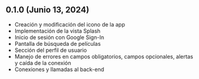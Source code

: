 ## 0.1.0 (Junio 13, 2024)

- Creación y modificación del icono de la app
- Implementación de la vista Splash
- Inicio de sesión con Google Sign-In
- Pantalla de búsqueda de películas
- Sección del perfil de usuario
- Manejo de errores en campos obligatorios, campos opcionales, alertas y caída de la conexión
- Conexiones y llamadas al back-end
